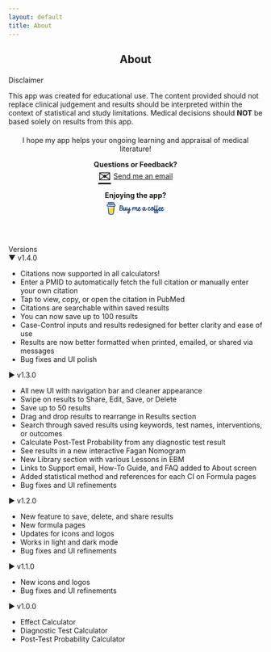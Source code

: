 ```yaml
---
layout: default
title: About
---
```


<h2 style="text-align: center;">About</h2>

<!-- 
  The following style makes the disclaimer section always open:
  - Ensures that .faq-answer elements are always displayed.
  - Changes the pointer style on .faq-question so they're not clickable.
-->
<style>
  .static-about .faq-answer { 
    display: block !important; 
  }
  .static-about .faq-question { 
    cursor: default; 
  }
</style>

<div class="static-about" style="max-width: 600px; margin: 20px auto;">
  <!-- Disclaimer -->
  <div class="faq-item">
    <div class="faq-question">
      Disclaimer
    </div>
    <div class="faq-answer">
      <p>This app was created for educational use. The content provided should not replace clinical judgement and results should be interpreted within the context of statistical and study limitations. Medical decisions should <strong>NOT</strong> be based solely on results from this app.</p>
    </div>
  </div>
</div>

<div style="max-width: 600px; margin: 20px auto; text-align: center;" markdown="1">
  I hope my app helps your ongoing learning and appraisal of medical literature!
  
  **Questions or Feedback?** <br>
  <a href="mailto:support@ebmcalculator.com" style="display: inline-flex; align-items: center; gap: 5px;">
    <span style="font-size: 30px; line-height: 1; vertical-align: top;">&#x2709;&#xFE0E;</span>
    <span style="line-height: 1; vertical-align: middle;">Send me an email</span>
  </a>  

  **Enjoying the app?** <br>
  <a href="https://buymeacoffee.com/davidstewart" target="_blank" rel="noopener noreferrer">
    <picture>
      <source srcset="/assets/images/EBMCalculator-dark-bmc-logo-3x.png" media="(prefers-color-scheme: dark)">
      <img src="/assets/images/EBMCalculator-any-bmc-logo 3x.png" alt="Buy Me a Coffee" style="height: 25px; object-fit: contain; margin-top: 5px">
    </picture>
  </a>
</div>

<br>

<!-- Versions Section -->
<div style="max-width: 600px; margin: 20px auto;">
  <!-- Outer Versions container: always expanded -->
  <div class="faq-item">
    <div class="faq-question" id="versions" style="cursor: default;">
      Versions
    </div>
    <!-- Force the outer faq-answer to always display -->
    <div class="faq-answer" style="display: block;">
      <!-- Most recent version: v1.4.0 (expanded by default) -->
      <div class="faq-item">
        <div class="faq-question" onclick="toggleAnswer(this)">
          <span>&#9660;</span> v1.4.0
        </div>
        <div class="faq-answer" style="display: block;">
          <ul>
            <li>Citations now supported in all calculators!</li>
            <li>Enter a PMID to automatically fetch the full citation or manually enter your own citation</li>
            <li>Tap to view, copy, or open the citation in PubMed</li>
            <li>Citations are searchable within saved results</li>
            <li>You can now save up to 100 results</li>
            <li>Case-Control inputs and results redesigned for better clarity and ease of use</li>
            <li>Results are now better formatted when printed, emailed, or shared via messages</li>
            <li>Bug fixes and UI polish</li>
          </ul>
        </div>
      </div>      
      <!-- Version: v1.3.0  -->
      <div class="faq-item">
        <div class="faq-question" onclick="toggleAnswer(this)">
          <span>&#9654;</span> v1.3.0
        </div>
        <div class="faq-answer">
          <ul>
            <li>All new UI with navigation bar and cleaner appearance</li>
            <li>Swipe on results to Share, Edit, Save, or Delete</li>
            <li>Save up to 50 results</li>
            <li>Drag and drop results to rearrange in Results section</li>
            <li>Search through saved results using keywords, test names, interventions, or outcomes</li>
            <li>Calculate Post-Test Probability from any diagnostic test result</li>
            <li>See results in a new interactive Fagan Nomogram</li>
            <li>New Library section with various Lessons in EBM</li>
            <li>Links to Support email, How-To Guide, and FAQ added to About screen</li>
            <li>Added statistical method and references for each CI on Formula pages</li>
            <li>Bug fixes and UI refinements</li>
          </ul>
        </div>
      </div>
      <!-- Version: v1.2.0 -->
      <div class="faq-item">
        <div class="faq-question" onclick="toggleAnswer(this)">
          <span>&#9654;</span> v1.2.0
        </div>
        <div class="faq-answer">
          <ul>
            <li>New feature to save, delete, and share results</li>
            <li>New formula pages</li>
            <li>Updates for icons and logos</li>
            <li>Works in light and dark mode</li>
            <li>Bug fixes and UI refinements</li>
          </ul>
        </div>
      </div>
      <!-- Version: v1.1.0 -->
      <div class="faq-item">
        <div class="faq-question" onclick="toggleAnswer(this)">
          <span>&#9654;</span> v1.1.0
        </div>
        <div class="faq-answer">
          <ul>
            <li>New icons and logos</li>
            <li>Bug fixes and UI refinements</li>
          </ul>
        </div>
      </div>
      <!-- Version: v1.0.0 -->
      <div class="faq-item">
        <div class="faq-question" onclick="toggleAnswer(this)">
          <span>&#9654;</span> v1.0.0
        </div>
        <div class="faq-answer">
          <ul>
            <li>Effect Calculator</li>
            <li>Diagnostic Test Calculator</li>
            <li>Post-Test Probability Calculator</li>
          </ul>
        </div>
      </div>
    </div>
  </div>
</div>


<script>
function toggleAnswer(element) {
  var answer = element.nextElementSibling;
  if (answer.style.display === "block") {
    answer.style.display = "none";
    element.querySelector("span").innerHTML = "&#9654;";
  } else {
    answer.style.display = "block";
    element.querySelector("span").innerHTML = "&#9660;";
  }
}
</script>

